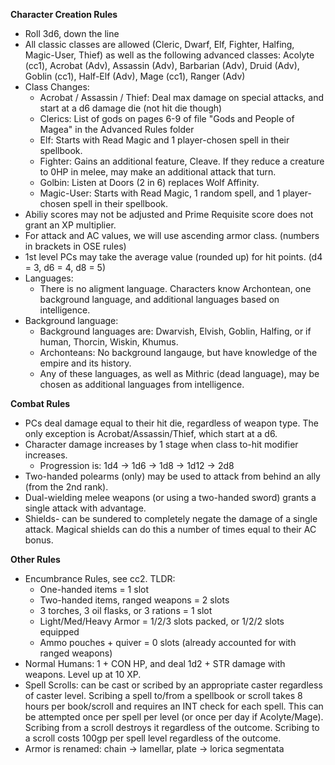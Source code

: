 **Character Creation Rules**
  - Roll 3d6, down the line
  - All classic classes are allowed (Cleric, Dwarf, Elf, Fighter, Halfing, Magic-User, Thief) as well as the following advanced classes: Acolyte (cc1), Acrobat (Adv), Assassin (Adv), Barbarian (Adv), Druid (Adv), Goblin (cc1), Half-Elf (Adv), Mage (cc1), Ranger (Adv)
  - Class Changes:
    - Acrobat / Assassin / Thief: Deal max damage on special attacks, and start at a d6 damage die (not hit die though)
    - Clerics: List of gods on pages 6-9 of file "Gods and People of Magea" in the Advanced Rules folder
    - Elf: Starts with Read Magic and 1 player-chosen spell in their spellbook.
    - Fighter: Gains an additional feature, Cleave. If they reduce a creature to 0HP in melee, may make an additional attack that turn.
    - Golbin: Listen at Doors (2 in 6) replaces Wolf Affinity.
    - Magic-User: Starts with Read Magic, 1 random spell, and 1 player-chosen spell in their spellbook.
  - Abiliy scores may not be adjusted and Prime Requisite score does not grant an XP multiplier.
  - For attack and AC values, we will use ascending armor class. (numbers in brackets in OSE rules)
  - 1st level PCs may take the average value (rounded up) for hit points. (d4 = 3, d6 = 4, d8 = 5)
  - Languages:
    - There is no aligment language. Characters know Archontean, one background language, and additional languages based on intelligence.
  - Background language:
    - Background languages are: Dwarvish, Elvish, Goblin, Halfing, or if human, Thorcin, Wiskin, Khumus.
    - Archonteans: No background langauge, but have knowledge of the empire and its history.
    - Any of these languages, as well as Mithric (dead language), may be chosen as additional languages from intelligence.

**Combat Rules**
  - PCs deal damage equal to their hit die, regardless of weapon type. The only exception is Acrobat/Assassin/Thief, which start at a d6. 
  - Character damage increases by 1 stage when class to-hit modifier increases.
      - Progression is: 1d4 -> 1d6 -> 1d8 -> 1d12 -> 2d8
  - Two-handed polearms (only) may be used to attack from behind an ally (from the 2nd rank).
  - Dual-wielding melee weapons (or using a two-handed sword) grants a single attack with advantage.
  - Shields- can be sundered to completely negate the damage of a single attack. Magical shields can do this a number of times equal to their AC bonus.

**Other Rules**
  - Encumbrance Rules, see cc2. TLDR:
      - One-handed items = 1 slot
      - Two-handed items, ranged weapons = 2 slots
      - 3 torches, 3 oil flasks, or 3 rations = 1 slot
      - Light/Med/Heavy Armor = 1/2/3 slots packed, or 1/2/2 slots equipped
      - Ammo pouches + quiver = 0 slots (already accounted for with ranged weapons)
  - Normal Humans: 1 + CON HP, and deal 1d2 + STR damage with weapons. Level up at 10 XP.
  - Spell Scrolls: can be cast or scribed by an appropriate caster regardless of caster level. Scribing a spell to/from a spellbook or scroll takes 8 hours per book/scroll and requires an INT check for each spell. This can be attempted once per spell per level (or once per day if Acolyte/Mage). Scribing from a scroll destroys it regardless of the outcome. Scribing to a scroll costs 100gp per spell level regardless of the outcome.
  - Armor is renamed: chain -> lamellar, plate -> lorica segmentata
